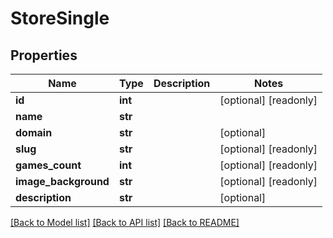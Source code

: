 # StoreSingle


## Properties
Name | Type | Description | Notes
------------ | ------------- | ------------- | -------------
**id** | **int** |  | [optional] [readonly] 
**name** | **str** |  | 
**domain** | **str** |  | [optional] 
**slug** | **str** |  | [optional] [readonly] 
**games_count** | **int** |  | [optional] [readonly] 
**image_background** | **str** |  | [optional] [readonly] 
**description** | **str** |  | [optional] 

[[Back to Model list]](../README.md#documentation-for-models) [[Back to API list]](../README.md#documentation-for-api-endpoints) [[Back to README]](../README.md)


